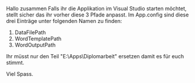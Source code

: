 Hallo zusammen
Falls ihr die Applikation im Visual Studio starten möchtet, stellt sicher das ihr vorher diese 3 Pfade anpasst.
Im App.config sind diese drei Einträge unter folgenden Namen zu finden:
  1. DataFilePath
  2. WordTemplatePath
  3. WordOutputPath


Ihr müsst nur den Teil "E:\Apps\Diplomarbeit" ersetzen damit es für euch stimmt.

Viel Spass.
